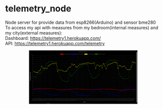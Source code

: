 # telemetry_node
Node server for provide data from esp8266(Arduino) and sensor bme280 <br>
To access my api with measures from my bedroom(internal measures) and my city(external measures): <br>
Dashboard: https://telemetry1.herokuapp.com/ <br>
API: https://telemetry1.herokuapp.com/telemetry <br>

<p align="center">
  <img src="https://github.com/vsmon/telemetry_node/blob/master/src/assets/images/screenshot.PNG" width="350" alt="accessibility text">
</p>
